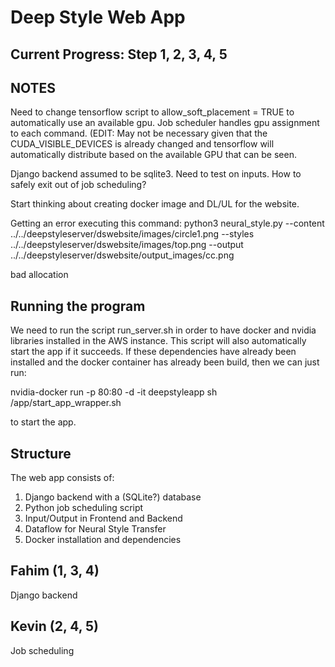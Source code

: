 # Deep Style Web App

## Current Progress: Step 1, 2, 3, 4, 5

## NOTES

Need to change tensorflow script to allow_soft_placement = TRUE to automatically
use an available gpu. Job scheduler handles gpu assignment to each command. (EDIT: May not
be necessary given that the CUDA_VISIBLE_DEVICES is already changed and tensorflow
will automatically distribute based on the available GPU that can be seen.

Django backend assumed to be sqlite3. Need to test on inputs.
How to safely exit out of job scheduling?

Start thinking about creating docker image and DL/UL for the website.

Getting an error executing this command:
python3 neural_style.py --content ../../deepstyleserver/dswebsite/images/circle1.png --styles ../../deepstyleserver/dswebsite/images/top.png --output ../../deepstyleserver/dswebsite/output_images/cc.png

bad allocation 

## Running the program

We need to run the script run_server.sh in order to have docker and nvidia
libraries installed in the AWS instance. This script will also automatically
start the app if it succeeds. If these dependencies have already been installed
and the docker container has already been build, then we can just run:

nvidia-docker run -p 80:80 -d -it deepstyleapp sh /app/start_app_wrapper.sh

to start the app.

## Structure

The web app consists of:

1. Django backend with a (SQLite?) database
2. Python job scheduling script
3. Input/Output in Frontend and Backend
4. Dataflow for Neural Style Transfer
5. Docker installation and dependencies

## Fahim (1, 3, 4)
Django backend

## Kevin (2, 4, 5)
Job scheduling

